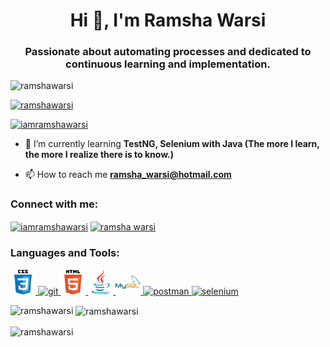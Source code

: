 <h1 align="center">Hi 👋, I'm Ramsha Warsi</h1>
<h3 align="center">Passionate about automating processes and dedicated to continuous learning and implementation.</h3>

<p align="left"> <img src="https://komarev.com/ghpvc/?username=ramshawarsi&label=Profile%20views&color=0e75b6&style=flat" alt="ramshawarsi" /> </p>

<p align="left"> <a href="https://github.com/ryo-ma/github-profile-trophy"><img src="https://github-profile-trophy.vercel.app/?username=ramshawarsi" alt="ramshawarsi" /></a> </p>

<p align="left"> <a href="https://twitter.com/iamramshawarsi" target="blank"><img src="https://img.shields.io/twitter/follow/iamramshawarsi?logo=twitter&style=for-the-badge" alt="iamramshawarsi" /></a> </p>

- 🌱 I’m currently learning **TestNG, Selenium with Java (The more I learn, the more I realize there is to know.)**

- 📫 How to reach me **ramsha_warsi@hotmail.com**

<h3 align="left">Connect with me:</h3>
<p align="left">
<a href="https://twitter.com/iamramshawarsi" target="blank"><img align="center" src="https://raw.githubusercontent.com/rahuldkjain/github-profile-readme-generator/master/src/images/icons/Social/twitter.svg" alt="iamramshawarsi" height="30" width="40" /></a>
<a href="https://linkedin.com/in/ramsha warsi" target="blank"><img align="center" src="https://raw.githubusercontent.com/rahuldkjain/github-profile-readme-generator/master/src/images/icons/Social/linked-in-alt.svg" alt="ramsha warsi" height="30" width="40" /></a>
</p>

<h3 align="left">Languages and Tools:</h3>
<p align="left"> <a href="https://www.w3schools.com/css/" target="_blank" rel="noreferrer"> <img src="https://raw.githubusercontent.com/devicons/devicon/master/icons/css3/css3-original-wordmark.svg" alt="css3" width="40" height="40"/> </a> <a href="https://git-scm.com/" target="_blank" rel="noreferrer"> <img src="https://www.vectorlogo.zone/logos/git-scm/git-scm-icon.svg" alt="git" width="40" height="40"/> </a> <a href="https://www.w3.org/html/" target="_blank" rel="noreferrer"> <img src="https://raw.githubusercontent.com/devicons/devicon/master/icons/html5/html5-original-wordmark.svg" alt="html5" width="40" height="40"/> </a> <a href="https://www.java.com" target="_blank" rel="noreferrer"> <img src="https://raw.githubusercontent.com/devicons/devicon/master/icons/java/java-original.svg" alt="java" width="40" height="40"/> </a> <a href="https://www.mysql.com/" target="_blank" rel="noreferrer"> <img src="https://raw.githubusercontent.com/devicons/devicon/master/icons/mysql/mysql-original-wordmark.svg" alt="mysql" width="40" height="40"/> </a> <a href="https://postman.com" target="_blank" rel="noreferrer"> <img src="https://www.vectorlogo.zone/logos/getpostman/getpostman-icon.svg" alt="postman" width="40" height="40"/> </a> <a href="https://www.selenium.dev" target="_blank" rel="noreferrer"> <img src="https://raw.githubusercontent.com/detain/svg-logos/780f25886640cef088af994181646db2f6b1a3f8/svg/selenium-logo.svg" alt="selenium" width="40" height="40"/> </a> </p>

<p><img align="left" src="https://github-readme-stats.vercel.app/api/top-langs?username=ramshawarsi&show_icons=true&locale=en&layout=compact" alt="ramshawarsi" /></p>

<p>&nbsp;<img align="center" src="https://github-readme-stats.vercel.app/api?username=ramshawarsi&show_icons=true&locale=en" alt="ramshawarsi" /></p>

<p><img align="center" src="https://github-readme-streak-stats.herokuapp.com/?user=ramshawarsi&" alt="ramshawarsi" /></p>
